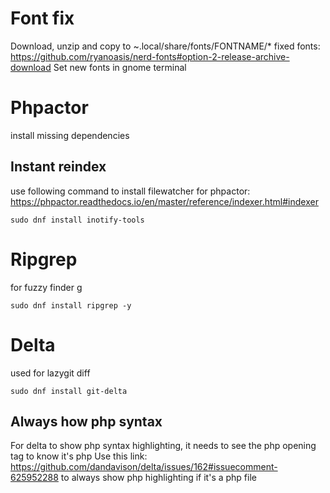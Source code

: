 
# Font fix
Download, unzip and copy to ~.local/share/fonts/FONTNAME/*
fixed fonts: https://github.com/ryanoasis/nerd-fonts#option-2-release-archive-download
Set new fonts in gnome terminal

# Phpactor
install missing dependencies
## Instant reindex
use following command to install filewatcher for phpactor: https://phpactor.readthedocs.io/en/master/reference/indexer.html#indexer
```
sudo dnf install inotify-tools
```


# Ripgrep
for fuzzy finder <leader>g
```
sudo dnf install ripgrep -y
```

# Delta
used for lazygit diff
```
sudo dnf install git-delta
```

## Always how php syntax
For delta to show php syntax highlighting, it needs to see the php opening tag to know it's php
Use this link: https://github.com/dandavison/delta/issues/162#issuecomment-625952288 to always show php highlighting if it's a php file
